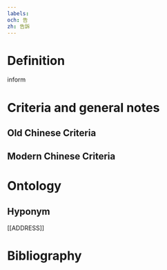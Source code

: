 ```yaml
---
labels: 
och: 告
zh: 告訴
---
```


# Definition
inform
# Criteria and general notes
## Old Chinese Criteria

## Modern Chinese Criteria

# Ontology

## Hyponym
[[ADDRESS]]
# Bibliography
